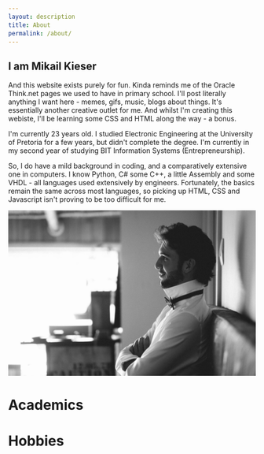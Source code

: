 ```yaml
---
layout: description
title: About
permalink: /about/
---
```


## I am Mikail Kieser

And this website exists purely for fun. Kinda reminds me of the Oracle Think.net pages we used to have in primary school.
I'll post literally anything I want here - memes, gifs, music, blogs about things. It's essentially another creative outlet for me.
And whilst I'm creating this webiste, I'll be learning some CSS and HTML along the way - a bonus.

I'm currently 23 years old. I studied Electronic Engineering at the University of Pretoria for a few years, but didn't complete the degree. I'm currently in my second year of studying BIT Information Systems (Entrepreneurship).

So, I do have a mild background in coding, and a comparatively extensive one in computers. I know Python, C# some C++, a little Assembly and some VHDL - all languages used extensively by engineers. Fortunately, the basics remain the same across most languages, so picking up HTML, CSS and Javascript isn't proving to be too difficult for me.

<img src="/assets/images/i-am-mikail-kieser.jpg"  id="me"/>
<!-- Add in an some sort of instagram feed -->

# Academics





# Hobbies
